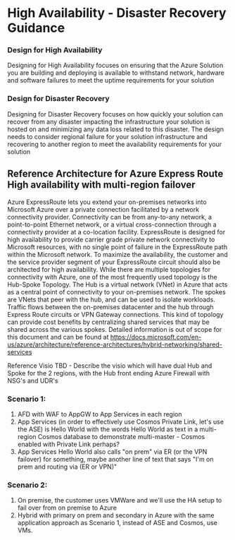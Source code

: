 # High Availability - Disaster Recovery Guidance 
### Design for High Availability
Designing for High Availability focuses on ensuring that the Azure Solution you are building and deploying is available to withstand network, hardware and software failures to meet the uptime requirements for your solution
### Design for Disaster Recovery
Designing for Disaster Recovery focuses on how quickly your solution can recover from any disaster impacting the infrastructure your solution is hosted on and minimizing any data loss related to this disaster. The design needs to consider regional failure for your solution infrastructure and recovering to another region to meet the availability requirements for your solution
## Reference Architecture for Azure Express Route High availability with multi-region failover
Azure ExpressRoute lets you extend your on-premises networks into Microsoft Azure over a private connection facilitated by a network connectivity provider. Connectivity can be from any-to-any network, a point-to-point Ethernet network, or a virtual cross-connection through a connectivity provider at a co-location facility. ExpressRoute is designed for high availability to provide carrier grade private network connectivity to Microsoft resources, with no single point of failure in the ExpressRoute path within the Microsoft network. To maximize the availability, the customer and the service provider segment of your ExpressRoute circuit should also be architected for high availability. While there are multiple topologies for connectivity with Azure, one of the most frequently used topology is the Hub-Spoke Topology. The Hub is a virtual network (VNet) in Azure that acts as a central point of connectivity to your on-premises network. The spokes are VNets that peer with the hub, and can be used to isolate workloads. Traffic flows between the on-premises datacenter and the hub through Express Route circuits or VPN Gateway connections. This kind of topology can provide cost benefits by centralizing shared services that may be shared across the various spokes. Detailed information is out of scope for this document and can be found at https://docs.microsoft.com/en-us/azure/architecture/reference-architectures/hybrid-networking/shared-services

Reference Visio TBD - Describe the visio which will have dual Hub and Spoke for the 2 regions, with the Hub front ending Azure Firewall with NSG's and UDR's
### Scenario 1:
1. AFD with WAF to AppGW to App Services in each region
2. App Services (in order to effectively use Cosmos Private Link, let's use the ASE) is Hello World with the words Hello World as text in a multi-region Cosmos database to demonstrate multi-master - Cosmos enabled with Private Link perhaps?
3. App Services Hello World also calls "on prem" via ER (or the VPN failover) for something, maybe another line of text that says "I'm on prem and routing via (ER or VPN)"
### Scenario 2:
1. On premise, the customer uses VMWare and we'll use the HA setup to fail over from on premise to Azure
2. Hybrid with primary on prem and secondary in Azure with the same application approach as Scenario 1, instead of ASE and Cosmos, use VMs.
